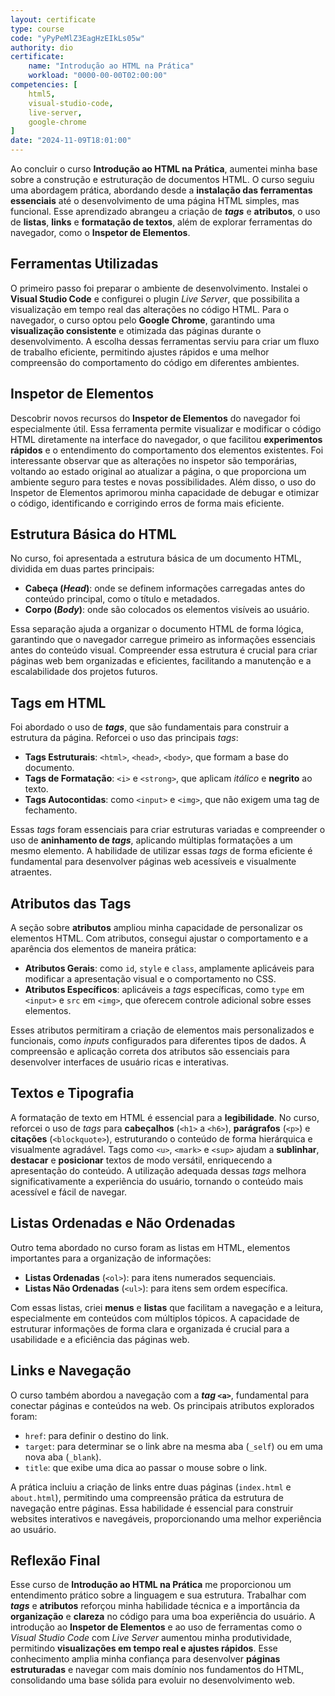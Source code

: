 ```yaml
---
layout: certificate
type: course
code: "yPyPeMlZ3EagHzEIkLs05w"
authority: dio
certificate:
    name: "Introdução ao HTML na Prática"
    workload: "0000-00-00T02:00:00"
competencies: [
    html5,
    visual-studio-code,
    live-server,
    google-chrome
]
date: "2024-11-09T18:01:00"
---
```


Ao concluir o curso **Introdução ao HTML na Prática**, aumentei minha base sobre a construção e estruturação de documentos HTML. O curso seguiu uma abordagem prática, abordando desde a **instalação das ferramentas essenciais** até o desenvolvimento de uma página HTML simples, mas funcional. Esse aprendizado abrangeu a criação de ***tags*** e **atributos**, o uso de **listas**, **links** e **formatação de textos**, além de explorar ferramentas do navegador, como o **Inspetor de Elementos**.

## Ferramentas Utilizadas

O primeiro passo foi preparar o ambiente de desenvolvimento. Instalei o **Visual Studio Code** e configurei o plugin *Live Server*, que possibilita a visualização em tempo real das alterações no código HTML. Para o navegador, o curso optou pelo **Google Chrome**, garantindo uma **visualização consistente** e otimizada das páginas durante o desenvolvimento. A escolha dessas ferramentas serviu para criar um fluxo de trabalho eficiente, permitindo ajustes rápidos e uma melhor compreensão do comportamento do código em diferentes ambientes.

## Inspetor de Elementos

Descobrir novos recursos do **Inspetor de Elementos** do navegador foi especialmente útil. Essa ferramenta permite visualizar e modificar o código HTML diretamente na interface do navegador, o que facilitou **experimentos rápidos** e o entendimento do comportamento dos elementos existentes. Foi interessante observar que as alterações no inspetor são temporárias, voltando ao estado original ao atualizar a página, o que proporciona um ambiente seguro para testes e novas possibilidades. Além disso, o uso do Inspetor de Elementos aprimorou minha capacidade de debugar e otimizar o código, identificando e corrigindo erros de forma mais eficiente.

## Estrutura Básica do HTML

No curso, foi apresentada a estrutura básica de um documento HTML, dividida em duas partes principais:

- **Cabeça (*Head*)**: onde se definem informações carregadas antes do conteúdo principal, como o título e metadados.
- **Corpo (*Body*)**: onde são colocados os elementos visíveis ao usuário.

Essa separação ajuda a organizar o documento HTML de forma lógica, garantindo que o navegador carregue primeiro as informações essenciais antes do conteúdo visual. Compreender essa estrutura é crucial para criar páginas web bem organizadas e eficientes, facilitando a manutenção e a escalabilidade dos projetos futuros.

## Tags em HTML

Foi abordado o uso de ***tags***, que são fundamentais para construir a estrutura da página. Reforcei o uso das principais *tags*:

- **Tags Estruturais**: `<html>`, `<head>`, `<body>`, que formam a base do documento.
- **Tags de Formatação**: `<i>` e `<strong>`, que aplicam *itálico* e **negrito** ao texto.
- **Tags Autocontidas**: como `<input>` e `<img>`, que não exigem uma tag de fechamento.

Essas *tags* foram essenciais para criar estruturas variadas e compreender o uso de **aninhamento de *tags***, aplicando múltiplas formatações a um mesmo elemento. A habilidade de utilizar essas *tags* de forma eficiente é fundamental para desenvolver páginas web acessíveis e visualmente atraentes.

## Atributos das Tags

A seção sobre **atributos** ampliou minha capacidade de personalizar os elementos HTML. Com atributos, consegui ajustar o comportamento e a aparência dos elementos de maneira prática:

- **Atributos Gerais**: como `id`, `style` e `class`, amplamente aplicáveis para modificar a apresentação visual e o comportamento no CSS.
- **Atributos Específicos**: aplicáveis a *tags* específicas, como `type` em `<input>` e `src` em `<img>`, que oferecem controle adicional sobre esses elementos.

Esses atributos permitiram a criação de elementos mais personalizados e funcionais, como *inputs* configurados para diferentes tipos de dados. A compreensão e aplicação correta dos atributos são essenciais para desenvolver interfaces de usuário ricas e interativas.

## Textos e Tipografia

A formatação de texto em HTML é essencial para a **legibilidade**. No curso, reforcei o uso de *tags* para **cabeçalhos** (`<h1>` a `<h6>`), **parágrafos** (`<p>`) e **citações** (`<blockquote>`), estruturando o conteúdo de forma hierárquica e visualmente agradável. Tags como `<u>`, `<mark>` e `<sup>` ajudam a **sublinhar**, **destacar** e **posicionar** textos de modo versátil, enriquecendo a apresentação do conteúdo. A utilização adequada dessas *tags* melhora significativamente a experiência do usuário, tornando o conteúdo mais acessível e fácil de navegar.

## Listas Ordenadas e Não Ordenadas

Outro tema abordado no curso foram as listas em HTML, elementos importantes para a organização de informações:

- **Listas Ordenadas** (`<ol>`): para itens numerados sequenciais.
- **Listas Não Ordenadas** (`<ul>`): para itens sem ordem específica.

Com essas listas, criei **menus** e **listas** que facilitam a navegação e a leitura, especialmente em conteúdos com múltiplos tópicos. A capacidade de estruturar informações de forma clara e organizada é crucial para a usabilidade e a eficiência das páginas web.

## Links e Navegação

O curso também abordou a navegação com a ***tag* `<a>`**, fundamental para conectar páginas e conteúdos na web. Os principais atributos explorados foram:

- `href`: para definir o destino do link.
- `target`: para determinar se o link abre na mesma aba (`_self`) ou em uma nova aba (`_blank`).
- `title`: que exibe uma dica ao passar o mouse sobre o link.

A prática incluiu a criação de links entre duas páginas (`index.html` e `about.html`), permitindo uma compreensão prática da estrutura de navegação entre páginas. Essa habilidade é essencial para construir websites interativos e navegáveis, proporcionando uma melhor experiência ao usuário.

## Reflexão Final

Esse curso de **Introdução ao HTML na Prática** me proporcionou um entendimento prático sobre a linguagem e sua estrutura. Trabalhar com ***tags*** e **atributos** reforçou minha habilidade técnica e a importância da **organização** e **clareza** no código para uma boa experiência do usuário. A introdução ao **Inspetor de Elementos** e ao uso de ferramentas como o *Visual Studio Code* com *Live Server* aumentou minha produtividade, permitindo **visualizações em tempo real e ajustes rápidos**. Esse conhecimento amplia minha confiança para desenvolver **páginas estruturadas** e navegar com mais domínio nos fundamentos do HTML, consolidando uma base sólida para evoluir no desenvolvimento web.